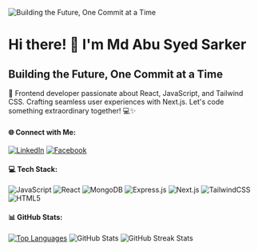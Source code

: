 ![Building the Future, One Commit at a Time](https://iili.io/JTKG3jS.gif)

# Hi there! 👋 I'm Md Abu Syed Sarker
## Building the Future, One Commit at a Time
🚀 Frontend developer passionate about React, JavaScript, and Tailwind CSS. Crafting seamless user experiences with Next.js. Let's code something extraordinary together! 💻✨

#### 🌐 Connect with Me:
[![LinkedIn](https://img.shields.io/badge/LinkedIn-%230077B5.svg?logo=linkedin&logoColor=white)](https://linkedin.com/in/md-abu-syed-sarker) 
[![Facebook](https://img.shields.io/badge/Facebook-%231877F2.svg?logo=Facebook&logoColor=white)](https://facebook.com/findsayedkhan) 

#### 💻 Tech Stack:
![JavaScript](https://img.shields.io/badge/javascript-%23323330.svg?style=for-the-badge&logo=javascript&logoColor=%23F7DF1E) ![React](https://img.shields.io/badge/react-%2320232a.svg?style=for-the-badge&logo=react&logoColor=%2361DAFB) ![MongoDB](https://img.shields.io/badge/MongoDB-%234ea94b.svg?style=for-the-badge&logo=mongodb&logoColor=white) ![Express.js](https://img.shields.io/badge/express.js-%23404d59.svg?style=for-the-badge&logo=express&logoColor=%2361DAFB) ![Next.js](https://img.shields.io/badge/Next-black?style=for-the-badge&logo=next.js&logoColor=white) ![TailwindCSS](https://img.shields.io/badge/tailwindcss-%2338B2AC.svg?style=for-the-badge&logo=tailwind-css&logoColor=white) ![HTML5](https://img.shields.io/badge/html5-%23E34F26.svg?style=for-the-badge&logo=html5&logoColor=white)

#### 📊 GitHub Stats:
[![Top Languages](https://github-readme-stats.vercel.app/api/top-langs/?username=MdSaayed)](https://github.com/anuraghazra/github-readme-stats)
![GitHub Stats](https://github-readme-stats.vercel.app/api?username=MdSaayed&show_icons=true&count_private=true) ![GitHub Streak Stats](https://streak-stats.demolab.com/?user=MdSaayed)

